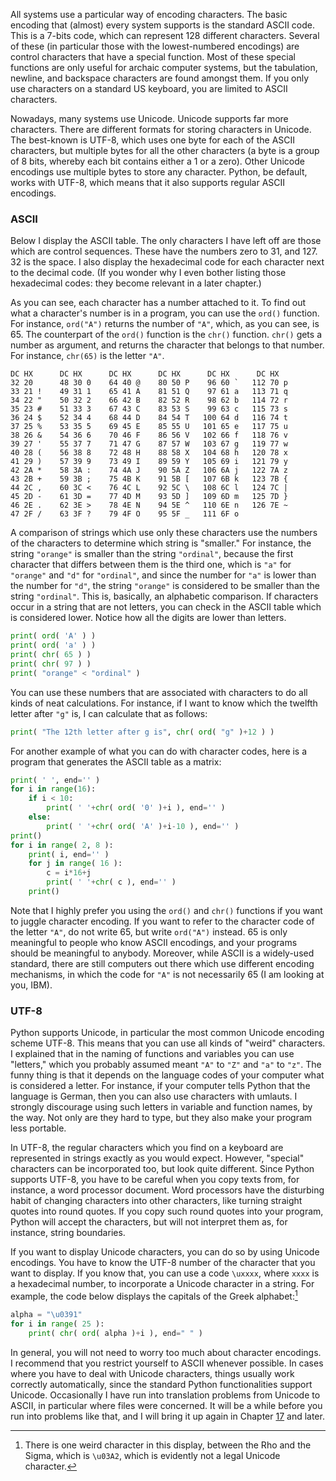 All systems use a particular way of encoding characters. The basic
encoding that (almost) every system supports is the standard ASCII code.
This is a 7-bits code, which can represent 128 different characters.
Several of these (in particular those with the lowest-numbered
encodings) are control characters that have a special function. Most of
these special functions are only useful for archaic computer systems,
but the tabulation, newline, and backspace characters are found amongst
them. If you only use characters on a standard US keyboard, you are
limited to ASCII characters.

Nowadays, many systems use Unicode. Unicode supports far more
characters. There are different formats for storing characters in
Unicode. The best-known is UTF-8, which uses one byte for each of the
ASCII characters, but multiple bytes for all the other characters (a
byte is a group of 8 bits, whereby each bit contains either a 1 or a
zero). Other Unicode encodings use multiple bytes to store any
character. Python, be default, works with UTF-8, which means that it
also supports regular ASCII encodings.

### ASCII

Below I display the ASCII table. The only characters I have left off are
those which are control sequences. These have the numbers zero to 31,
and 127. 32 is the space. I also display the hexadecimal code for each
character next to the decimal code. (If you wonder why I even bother
listing those hexadecimal codes: they become relevant in a later
chapter.)

As you can see, each character has a number attached to it. To find out
what a character's number is in a program, you can use the `ord()`
function. For instance, `ord("A")` returns the number of `"A"`, which,
as you can see, is 65. The counterpart of the `ord()` function is the
`chr()` function. `chr()` gets a number as argument, and returns the
character that belongs to that number. For instance, `chr(65)` is the
letter `"A"`.

    DC HX      DC HX      DC HX      DC HX      DC HX      DC HX
    32 20      48 30 0    64 40 @    80 50 P    96 60 `   112 70 p
    33 21 !    49 31 1    65 41 A    81 51 Q    97 61 a   113 71 q
    34 22 "    50 32 2    66 42 B    82 52 R    98 62 b   114 72 r
    35 23 #    51 33 3    67 43 C    83 53 S    99 63 c   115 73 s
    36 24 $    52 34 4    68 44 D    84 54 T   100 64 d   116 74 t
    37 25 %    53 35 5    69 45 E    85 55 U   101 65 e   117 75 u
    38 26 &    54 36 6    70 46 F    86 56 V   102 66 f   118 76 v
    39 27 '    55 37 7    71 47 G    87 57 W   103 67 g   119 77 w
    40 28 (    56 38 8    72 48 H    88 58 X   104 68 h   120 78 x
    41 29 )    57 39 9    73 49 I    89 59 Y   105 69 i   121 79 y
    42 2A *    58 3A :    74 4A J    90 5A Z   106 6A j   122 7A z
    43 2B +    59 3B ;    75 4B K    91 5B [   107 6B k   123 7B {
    44 2C ,    60 3C <    76 4C L    92 5C \   108 6C l   124 7C |
    45 2D -    61 3D =    77 4D M    93 5D ]   109 6D m   125 7D }
    46 2E .    62 3E >    78 4E N    94 5E ^   110 6E n   126 7E ~
    47 2F /    63 3F ?    79 4F O    95 5F _   111 6F o

A comparison of strings which use only these characters use the numbers
of the characters to determine which string is "smaller." For instance,
the string `"orange"` is smaller than the string `"ordinal"`, because
the first character that differs between them is the third one, which is
`"a"` for `"orange"` and `"d"` for `"ordinal"`, and since the number for
`"a"` is lower than the number for `"d"`, the string `"orange"` is
considered to be smaller than the string `"ordinal"`. This is,
basically, an alphabetic comparison. If characters occur in a string
that are not letters, you can check in the ASCII table which is
considered lower. Notice how all the digits are lower than letters.

```python
print( ord( 'A' ) )
print( ord( 'a' ) )
print( chr( 65 ) )
print( chr( 97 ) )
print( "orange" < "ordinal" )
```

You can use these numbers that are associated with characters to do all
kinds of neat calculations. For instance, if I want to know which the
twelfth letter after `"g"` is, I can calculate that as follows:

```python
print( "The 12th letter after g is", chr( ord( "g" )+12 ) )
```

For another example of what you can do with character codes, here is a
program that generates the ASCII table as a matrix:

```python
print( ' ', end='' )
for i in range(16):
    if i < 10:
        print( ' '+chr( ord( '0' )+i ), end='' )
    else:
        print( ' '+chr( ord( 'A' )+i-10 ), end='' )
print()
for i in range( 2, 8 ):
    print( i, end='' )
    for j in range( 16 ):
        c = i*16+j
        print( ' '+chr( c ), end='' )
    print()
```

Note that I highly prefer you using the `ord()` and `chr()` functions if
you want to juggle character encoding. If you want to refer to the
character code of the letter `"A"`, do not write 65, but write
`ord("A")` instead. 65 is only meaningful to people who know ASCII
encodings, and your programs should be meaningful to anybody. Moreover,
while ASCII is a widely-used standard, there are still computers out
there which use different encoding mechanisms, in which the code for
`"A"` is not necessarily 65 (I am looking at you, IBM).

### UTF-8

Python supports Unicode, in particular the most common Unicode encoding
scheme UTF-8. This means that you can use all kinds of "weird"
characters. I explained that in the naming of functions and variables
you can use "letters," which you probably assumed meant `"A"` to `"Z"`
and `"a"` to `"z"`. The funny thing is that it depends on the language
codes of your computer what is considered a letter. For instance, if
your computer tells Python that the language is German, then you can
also use characters with umlauts. I strongly discourage using such
letters in variable and function names, by the way. Not only are they
hard to type, but they also make your program less portable.

In UTF-8, the regular characters which you find on a keyboard are
represented in strings exactly as you would expect. However, "special"
characters can be incorporated too, but look quite different. Since
Python supports UTF-8, you have to be careful when you copy texts from,
for instance, a word processor document. Word processors have the
disturbing habit of changing characters into other characters, like
turning straight quotes into round quotes. If you copy such round quotes
into your program, Python will accept the characters, but will not
interpret them as, for instance, string boundaries.

If you want to display Unicode characters, you can do so by using
Unicode encodings. You have to know the UTF-8 number of the character
that you want to display. If you know that, you can use a code
`\uxxxx`, where `xxxx` is a hexadecimal number, to incorporate a
Unicode character in a string. For example, the code below displays the
capitals of the Greek alphabet:[^7]

```python
alpha = "\u0391"
for i in range( 25 ):
    print( chr( ord( alpha )+i ), end=" " )
```

In general, you will not need to worry too much about character
encodings. I recommend that you restrict yourself to ASCII whenever
possible. In cases where you have to deal with Unicode characters,
things usually work correctly automatically, since the standard Python
functionalities support Unicode. Occasionally I have run into
translation problems from Unicode to ASCII, in particular where files
were concerned. It will be a while before you run into problems like
that, and I will bring it up again in Chapter
<a href="#ch:textfiles" data-reference-type="ref" data-reference="ch:textfiles">17</a>
and later.

[^7]: There is one weird character in this display, between the Rho and
    the Sigma, which is `\u03A2`, which is evidently not a legal Unicode
    character.
